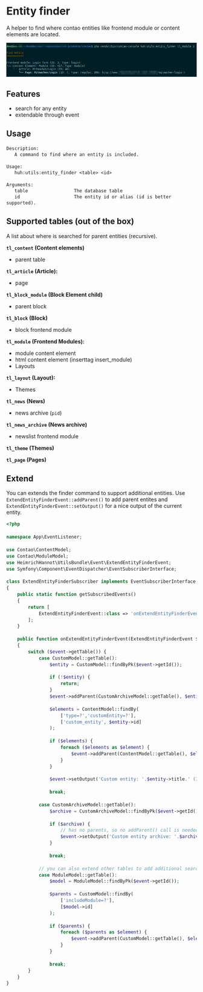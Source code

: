 # Entity finder

A helper to find where contao entities like frontend module or content elements are located. 

![](screenshot.png)


## Features
- search for any entity
- extendable through event

## Usage 

```
Description:
   A command to find where an entity is included.

Usage:
   huh:utils:entity_finder <table> <id>

Arguments:
   table                 The database table
   id                    The entity id or alias (id is better supported).
```

## Supported tables (out of the box)

A list about where is searched for parent entities (recursive).

**`tl_content` (Content elements)**
- parent table

**`tl_article` (Article):**
- page

**`tl_block_module` (Block Element child)**
- parent block

**`tl_block` (Block)**
- block frontend module

**`tl_module` (Frontend Modules):**
- module content element
- html content element (inserttag insert_module)
- Layouts

**`tl_layout` (Layout):**
- Themes

**`tl_news` (News)**
- news archive (`pid`)

**`tl_news_archive` (News archive)**
- newslist frontend module

**`tl_theme` (Themes)**

**`tl_page` (Pages)**

## Extend 

You can extends the finder command to support additional entities. 
Use `ExtendEntityFinderEvent::addParent()` to add parent entites 
and `ExtendEntityFinderEvent::setOutput()` for a nice output of the current entity.

```php
<?php

namespace App\EventListener;

use Contao\ContentModel;
use Contao\ModuleModel;
use HeimrichHannot\UtilsBundle\Event\ExtendEntityFinderEvent;
use Symfony\Component\EventDispatcher\EventSubscriberInterface;

class ExtendEntityFinderSubscriber implements EventSubscriberInterface
{
    public static function getSubscribedEvents()
    {
        return [
            ExtendEntityFinderEvent::class => 'onExtendEntityFinderEvent'
        ];
    }

    public function onExtendEntityFinderEvent(ExtendEntityFinderEvent $event)
    {
        switch ($event->getTable()) {
            case CustomModel::getTable():
                $entity = CustomModel::findByPk($event->getId());

                if (!$entity) {
                    return;
                }
                $event->addParent(CustomArchiveModel::getTable(), $entity->pid);
                
                $elements = ContentModel::findBy(
                    ['type=?','customEntity=?'], 
                    ['custom_entity', $entity->id]
                );
                
                if ($elements) {
                    foreach ($elements as $element) {
                        $event->addParent(ContentModel::getTable(), $element->id);
                    }
                }
                
                $event->setOutput('Custom entity: '.$entity->title.' (ID: '.$entity->id.')');

                break;

            case CustomArchiveModel::getTable():
                $archive = CustomArchiveModel::findByPk($event->getId());

                if ($archive) {
                    // has no parents, so no addParent() call is needed
                    $event->setOutput('Custom entity archive: '.$archive->title.' (ID: '.$archive->id.')');
                }

                break;

            // you can also extend other tables to add additional search parameters
            case ModuleModel::getTable():
                $model = ModuleModel::findByPk($event->getId());
                
                $parents = CustomModel::findBy(
                    ['includeModule=?'], 
                    [$model->id]
                );
                
                if ($parents) {
                    foreach ($parents as $element) {
                        $event->addParent(CustomModel::getTable(), $element->id);
                    }
                }
                
                break;
        }
    }
}

```